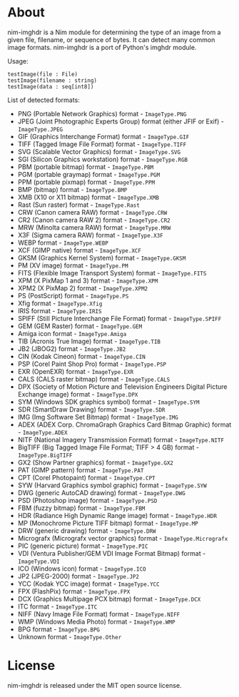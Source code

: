 About
=====

nim-imghdr is a Nim module for determining the type of an image from a given file, filename, or sequence of bytes.
It can detect many common image formats. nim-imghdr is a port of Python's imghdr module.

Usage:
    
    testImage(file : File)
    testImage(filename : string)
    testImage(data : seq[int8])

List of detected formats:

* PNG (Portable Network Graphics) format - `ImageType.PNG`
* JPEG (Joint Photographic Experts Group) format (either JFIF or Exif) - `ImageType.JPEG`
* GIF (Graphics Interchange Format) format - `ImageType.GIF`
* TIFF (Tagged Image File Format) format - `ImageType.TIFF`
* SVG (Scalable Vector Graphics) format - `ImageType.SVG`
* SGI (Silicon Graphics workstation) format - `ImageType.RGB`
* PBM (portable bitmap) format - `ImageType.PBM`
* PGM (portable graymap) format - `ImageType.PGM`
* PPM (portable pixmap) format - `ImageType.PPM`
* BMP (bitmap) format - `ImageType.BMP`
* XMB (X10 or X11 bitmap) format - `ImageType.XMB`
* Rast (Sun raster) format - `ImageType.Rast`
* CRW (Canon camera RAW) format - `ImageType.CRW`
* CR2 (Canon camera RAW 2) format - `ImageType.CR2`
* MRW (Minolta camera RAW) format - `ImageType.MRW`
* X3F (Sigma camera RAW) format - `ImageType.X3F`
* WEBP format - `ImageType.WEBP`
* XCF (GIMP native) format - `ImageType.XCF`
* GKSM (Graphics Kernel System) format - `ImageType.GKSM`
* PM (XV image) format - `ImageType.PM`
* FITS (Flexible Image Transport System) format - `ImageType.FITS`
* XPM (X PixMap 1 and 3) format - `ImageType.XPM`
* XPM2 (X PixMap 2) format - `ImageType.XPM2`
* PS (PostScript) format - `ImageType.PS`
* Xfig format - `ImageType.Xfig`
* IRIS format - `ImageType.IRIS`
* SPIFF (Still Picture Interchange File Format) format - `ImageType.SPIFF`
* GEM (GEM Raster) format - `ImageType.GEM`
* Amiga icon format - `ImageType.Amiga`
* TIB (Acronis True Image) format - `ImageType.TIB`
* JB2 (JBOG2) format - `ImageType.JB2`
* CIN (Kodak Cineon) format - `ImageType.CIN`
* PSP (Corel Paint Shop Pro) format - `ImageType.PSP`
* EXR (OpenEXR) format - `ImageType.EXR`
* CALS (CALS raster bitmap) format - `ImageType.CALS`
* DPX (Society of Motion Picture and Television Engineers Digital Picture Exchange image) format - `ImageType.DPX`
* SYM (Windows SDK graphics symbol) format - `ImageType.SYM`
* SDR (SmartDraw Drawing) format - `ImageType.SDR`
* IMG (Img Software Set Bitmap) format - `ImageType.IMG`
* ADEX (ADEX Corp. ChromaGraph Graphics Card Bitmap Graphic) format - `ImageType.ADEX`
* NITF (National Imagery Transmission Format) format - `ImageType.NITF`
* BigTIFF (Big Tagged Image File Format; TIFF > 4 GB) format - `ImageType.BigTIFF`
* GX2 (Show Partner graphics) format - `ImageType.GX2`
* PAT (GIMP pattern) format - `ImageType.PAT`
* CPT (Corel Photopaint) format - `ImageType.CPT`
* SYW (Harvard Graphics symbol graphic) format - `ImageType.SYW`
* DWG (generic AutoCAD drawing) format - `ImageType.DWG`
* PSD (Photoshop image) format - `ImageType.PSD`
* FBM (fuzzy bitmap) format - `ImageType.FBM`
* HDR (Radiance High Dynamic Range image) format - `ImageType.HDR`
* MP (Monochrome Picture TIFF bitmap) format - `ImageType.MP`
* DRW (generic drawing) format - `ImageType.DRW`
* Micrografx (Micrografx vector graphics) format - `ImageType.Micrografx`
* PIC (generic picture) format - `ImageType.PIC`
* VDI (Ventura Publisher/GEM VDI Image Format Bitmap) format - `ImageType.VDI`
* ICO (Windows icon) format - `ImageType.ICO`
* JP2 (JPEG-2000) format - `ImageType.JP2`
* YCC (Kodak YCC image) format - `ImageType.YCC`
* FPX (FlashPix) format - `ImageType.FPX`
* DCX (Graphics Multipage PCX bitmap) format - `ImageType.DCX`
* ITC format - `ImageType.ITC`
* NIFF (Navy Image File Format) format - `ImageType.NIFF`
* WMP (Windows Media Photo) format - `ImageType.WMP`
* BPG format - `ImageType.BPG`
* Unknown format - `ImageType.Other`


License
=======

nim-imghdr is released under the MIT open source license.
